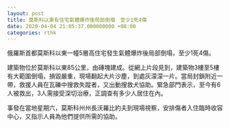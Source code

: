 ```yaml
---
layout: post
title: 莫斯科以東有住宅氣體爆炸後局部倒塌　至少1死4傷
date: 2020-04-04 21:05:37.000000000 +08:00
categories: rthk
---
```


俄羅斯首都莫斯科以東一幢5層高住宅發生氣體爆炸後局部倒塌，至少1死4傷。

建築物位於莫斯科以東85公里，由磚塊建成。從網上片段見到，建築物3樓至5樓有大範圍倒塌，損毀嚴重，現場翻起大片沙塵，到處灰濛濛一片。當局封鎖附近一帶，救援人員在瓦礫中搜救失蹤者，又出動搜救犬協助。緊急部門表示，至今有6人被救出，3人需接受深切治療，正調查有多少人居住在內。

事發在當地星期六，莫斯科州州長沃羅比約夫到現場視察，安排傷者入住臨時收容中心，又指示人員為他們提供所需的協助。
